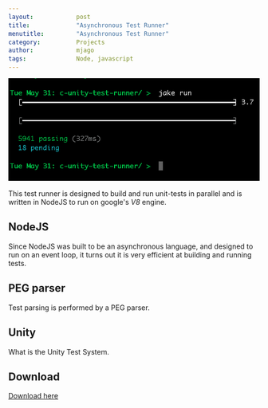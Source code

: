 ```yaml
---
layout:            post
title:             "Asynchronous Test Runner"
menutitle:         "Asynchronous Test Runner"
category:          Projects
author:            mjago
tags:              Node, javascript
---
```


![compile image](http://raw.githubusercontent.com/mjago/c-unity-test-runner/master/jake.png)

This test runner is designed to build and run unit-tests in parallel and is written in NodeJS to run on google's _V8_ engine.

## NodeJS

Since NodeJS was built to be an asynchronous language, and designed to run on an event loop, it turns out it is very efficient at building and running tests.

## PEG parser

Test parsing is performed by a PEG parser.

## Unity

What is the Unity Test System.

## Download

[Download here](http://google.com)
